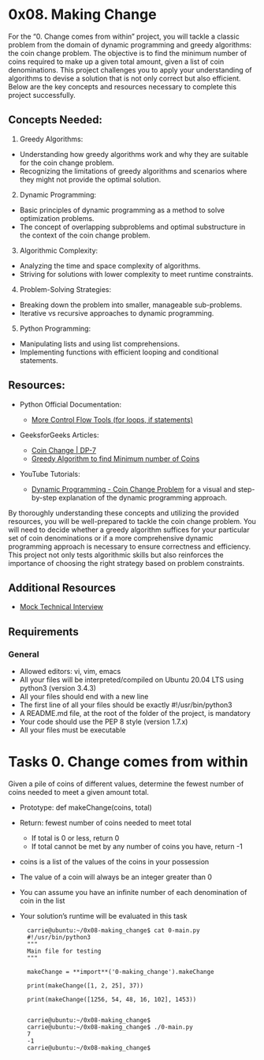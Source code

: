 # 0x08. Making Change

For the “0. Change comes from within” project, you will tackle a classic problem from the domain of dynamic programming and greedy algorithms: the coin change problem. The objective is to find the minimum number of coins required to make up a given total amount, given a list of coin denominations. This project challenges you to apply your understanding of algorithms to devise a solution that is not only correct but also efficient. Below are the key concepts and resources necessary to complete this project successfully.

## Concepts Needed:

1. Greedy Algorithms:

- Understanding how greedy algorithms work and why they are suitable for the coin change problem.
- Recognizing the limitations of greedy algorithms and scenarios where they might not provide the optimal solution.

2. Dynamic Programming:

- Basic principles of dynamic programming as a method to solve optimization problems.
- The concept of overlapping subproblems and optimal substructure in the context of the coin change problem.

3. Algorithmic Complexity:

- Analyzing the time and space complexity of algorithms.
- Striving for solutions with lower complexity to meet runtime constraints.

4. Problem-Solving Strategies:

- Breaking down the problem into smaller, manageable sub-problems.
- Iterative vs recursive approaches to dynamic programming.

5. Python Programming:

- Manipulating lists and using list comprehensions.
- Implementing functions with efficient looping and conditional statements.

## Resources:

- Python Official Documentation:

  - [More Control Flow Tools (for loops, if statements)](https://intranet.alxswe.com/rltoken/oVyaCk8erLwLPj96P-qlCw)

- GeeksforGeeks Articles:

  - [Coin Change | DP-7](https://intranet.alxswe.com/rltoken/iQPaO5JhI-BtuZdm6HIVCQ)
  - [Greedy Algorithm to find Minimum number of Coins](https://intranet.alxswe.com/rltoken/FsBN0oeRp0FpyU8sMd4UiA)

- YouTube Tutorials:

  - [Dynamic Programming - Coin Change Problem](https://intranet.alxswe.com/rltoken/qFEdwwtAVyJr9NLHDZDsUQ) for a visual and step-by-step explanation of the dynamic programming approach.

By thoroughly understanding these concepts and utilizing the provided resources, you will be well-prepared to tackle the coin change problem. You will need to decide whether a greedy algorithm suffices for your particular set of coin denominations or if a more comprehensive dynamic programming approach is necessary to ensure correctness and efficiency. This project not only tests algorithmic skills but also reinforces the importance of choosing the right strategy based on problem constraints.

## Additional Resources

- [Mock Technical Interview](https://intranet.alxswe.com/rltoken/ktLaKIVRkq_-byFO-_-aGg)

## Requirements

### General

- Allowed editors: vi, vim, emacs
- All your files will be interpreted/compiled on Ubuntu 20.04 LTS using python3 (version 3.4.3)
- All your files should end with a new line
- The first line of all your files should be exactly #!/usr/bin/python3
- A README.md file, at the root of the folder of the project, is mandatory
- Your code should use the PEP 8 style (version 1.7.x)
- All your files must be executable

# Tasks 0. Change comes from within

Given a pile of coins of different values, determine the fewest number of coins needed to meet a given amount total.

- Prototype: def makeChange(coins, total)

- Return: fewest number of coins needed to meet total

  - If total is 0 or less, return 0
  - If total cannot be met by any number of coins you have, return -1

- coins is a list of the values of the coins in your possession

- The value of a coin will always be an integer greater than 0

- You can assume you have an infinite number of each denomination of coin in the list

- Your solution’s runtime will be evaluated in this task

        carrie@ubuntu:~/0x08-making_change$ cat 0-main.py
        #!/usr/bin/python3
        """
        Main file for testing
        """

        makeChange = **import**('0-making_change').makeChange

        print(makeChange([1, 2, 25], 37))

        print(makeChange([1256, 54, 48, 16, 102], 1453))


        carrie@ubuntu:~/0x08-making_change$
        carrie@ubuntu:~/0x08-making_change$ ./0-main.py
        7
        -1
        carrie@ubuntu:~/0x08-making_change$
